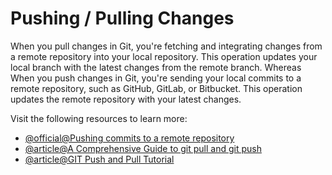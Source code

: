 # Pushing / Pulling Changes

When you pull changes in Git, you're fetching and integrating changes from a remote repository into your local repository. This operation updates your local branch with the latest changes from the remote branch. Whereas When you push changes in Git, you're sending your local commits to a remote repository, such as GitHub, GitLab, or Bitbucket. This operation updates the remote repository with your latest changes.

Visit the following resources to learn more:

- [@official@Pushing commits to a remote repository](https://docs.github.com/en/get-started/using-git/pushing-commits-to-a-remote-repository)
- [@article@A Comprehensive Guide to git pull and git push](https://dev.to/alexmercedcoder/mastering-git-a-comprehensive-guide-to-git-pull-and-git-push-2eo3)
- [@article@GIT Push and Pull Tutorial](https://www.datacamp.com/tutorial/git-push-pull)